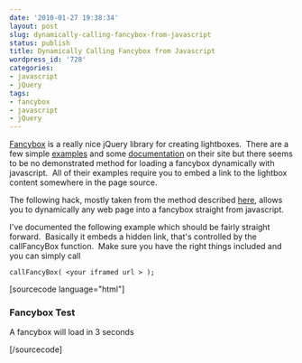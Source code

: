 ```yaml
---
date: '2010-01-27 19:38:34'
layout: post
slug: dynamically-calling-fancybox-from-javascript
status: publish
title: Dynamically Calling Fancybox from Javascript
wordpress_id: '728'
categories:
- javascript
- jQuery
tags:
- fancybox
- javascript
- jQuery
---
```


[Fancybox](http://fancybox.net) is a really nice jQuery library for creating lightboxes.  There are a few simple [examples](http://fancybox.net/example) and some [documentation](http://fancybox.net/howto) on their site but there seems to be no demonstrated method for loading a fancybox dynamically with javascript.  All of their examples require you to embed a link to the lightbox content somewhere in the page source.

The following hack, mostly taken from the method described [here](http://outburst.jloop.com/2009/08/06/call-fancybox-from-flash/), allows you to dynamically any web page into a fancybox straight from javascript.

I've documented the following example which should be fairly straight forward.  Basically it embeds a hidden link, that's controlled by the callFancyBox function.  Make sure you have the right things included and you can simply call

    
    callFancyBox( <your iframed url > );


[sourcecode language="html"]

<html>
<head>

<!--- These are the scripts and styles needed for fancybox to work --->
<script type="text/javascript" src="http://qwisk.com/sbmedia/scripts/libraries/jquery-1.3.2-mod.js" charset="utf-8"></script>
<script type="text/javascript" src="http://qwisk.com/sbmedia/scripts/libraries/jquery.fancybox-1.2.6.js" charset="utf-8"></script>
<link href="http://qwisk.com/sbmedia/css/jquery.fancybox-1.2.6.css" rel="stylesheet" type="text/css" media="all" />

</head>
<body>

<h3> Fancybox Test</h3>

A fancybox will load in 3 seconds

<!--- Currently fancybox only works on links in your page.  This div hides a link, who's href we change dynamically --->
<div id="hidden_clicker" style="display:none">
<a id="hiddenclicker" href="http://asdf.com" >Hidden Clicker</a>
</div>

<script type="text/javascript" >

// Register all links with-flash as fancybox's
$(document).ready(function() {
 $("a.overlay-flash").fancybox({
 'padding': 0,
 'zoomOpacity': true,
 'zoomSpeedIn': 500,
 'zoomSpeedOut': 500,
 'overlayOpacity': 0.75,
 'frameWidth': 530,
 'frameHeight': 400,
 'hideOnContentClick': false
 });
});

// This function allows you to call the fancy box from javascript
// origional source: http://outburst.jloop.com/2009/08/06/call-fancybox-from-flash/
function callBoxFancy(my_href) {
var j1 = document.getElementById("hiddenclicker");
j1.href = my_href;
$('#hiddenclicker').trigger('click');
}

// Call the Fancy Box 3 seconds after the page loads
$(document).ready(function() {
 window.setTimeout("callFancyBox('http://google.com');", 3000)
});
</script>

</body>
</html>

[/sourcecode]
